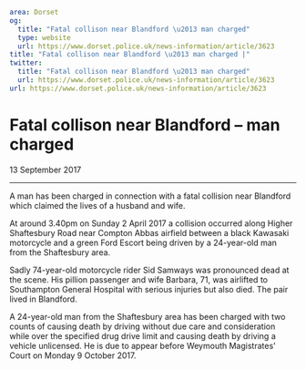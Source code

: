 ```yaml
area: Dorset
og:
  title: "Fatal collison near Blandford \u2013 man charged"
  type: website
  url: https://www.dorset.police.uk/news-information/article/3623
title: "Fatal collison near Blandford \u2013 man charged |"
twitter:
  title: "Fatal collison near Blandford \u2013 man charged"
  url: https://www.dorset.police.uk/news-information/article/3623
url: https://www.dorset.police.uk/news-information/article/3623
```

# Fatal collison near Blandford – man charged

13 September 2017

* * *

A man has been charged in connection with a fatal collision near Blandford which claimed the lives of a husband and wife.

At around 3.40pm on Sunday 2 April 2017 a collision occurred along Higher Shaftesbury Road near Compton Abbas airfield between a black Kawasaki motorcycle and a green Ford Escort being driven by a 24-year-old man from the Shaftesbury area.

Sadly 74-year-old motorcycle rider Sid Samways was pronounced dead at the scene. His pillion passenger and wife Barbara, 71, was airlifted to Southampton General Hospital with serious injuries but also died. The pair lived in Blandford.

A 24-year-old man from the Shaftesbury area has been charged with two counts of causing death by driving without due care and consideration while over the specified drug drive limit and causing death by driving a vehicle unlicensed. He is due to appear before Weymouth Magistrates' Court on Monday 9 October 2017.
